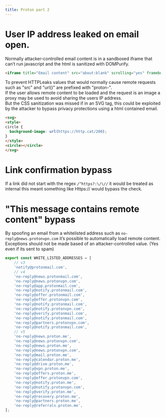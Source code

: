 ```yaml
---
title: Proton part 2
---
```


# User IP address leaked on email open.
Normally attacker-controlled email content is in a sandboxed iframe that can’t run javascript and the html is sanitized with DOMPurify.
```html
<iframe title="Email content" src="about:blank" scrolling="yes" frameborder="0" class="w100" data-testid="content-iframe" data-subject="(No Subject)" sandbox="allow-same-origin allow-popups allow-popups-to-escape-sandbox" style="height: 58px;"></iframe>
```
To prevent HTTPLeaks values that would normally cause remote requests such as "src" and "url()" are prefixed with "proton-".  
If the user allows remote content to be loaded and the request is an image a proxy may be used to avoid sharing the users IP address.  
But the CSS sanitization was missed if in an SVG tag, this could be exploited by the attacker to bypass privacy protections using a html contained email.
```html
<svg>
<style>
circle {
  background-image: url(https://http.cat/200);
}
</style>
<circle></circle>
</svg>
```

# Link confirmation bypass
If a link did not start with the regex ```/^https?:\/\//``` it would be treated as internal this meant something like Https:// would bypass the check.

# "This message contains remote content" bypass
By spoofing an email from a whitelisted address such as ```no-reply@news.protonvpn.com``` it’s possible to automatically load remote content.  
Exceptions should not be made based of an attacker-controlled value. (Yes even if its sent to spam)
```javascript
export const WHITE_LISTED_ADDRESSES = [
    // v3
    'notify@protonmail.com',
    // v4
    'no-reply@news.protonmail.com',
    'no-reply@news.protonvpn.com',
    'no-reply@app.protonmail.com',
    'no-reply@notify.protonmail.com',
    'no-reply@offer.protonmail.com',
    'no-reply@offer.protonvpn.com',
    'no-reply@notify.protonmail.com',
    'no-reply@notify.protonvpn.com',
    'no-reply@verify.protonmail.com',
    'no-reply@notify.protonmail.com',
    'no-reply@partners.protonvpn.com',
    'no-reply@notify.protonmail.com',
    // v5
    'no-reply@news.proton.me',
    'no-reply@news.protonvpn.com',
    'no-reply@news.proton.me',
    'no-reply@news.protonvpn.com',
    'no-reply@mail.proton.me',
    'no-reply@calendar.proton.me',
    'no-reply@drive.proton.me',
    'no-reply@vpn.proton.me',
    'no-reply@offers.proton.me',
    'no-reply@offer.protonvpn.com',
    'no-reply@notify.proton.me',
    'no-reply@notify.protonvpn.com',
    'no-reply@verify.proton.me',
    'no-reply@recovery.proton.me',
    'no-reply@partners.proton.me',
    'no-reply@referrals.proton.me',
];
```
